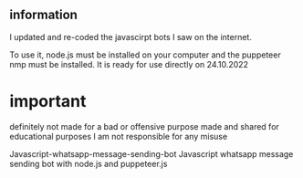 
## information

 I updated and re-coded the javascirpt bots I saw on the internet.

 To use it, node.js must be installed on your computer and the puppeteer nmp must be installed. It is ready for use directly on 24.10.2022


 # important

 definitely not made for a bad or offensive purpose made and shared for educational purposes I am not responsible for any misuse



Javascript-whatsapp-message-sending-bot
Javascript whatsapp message sending bot with node.js and puppeteer.js 
